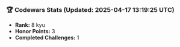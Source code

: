 ### 🏆 Codewars Stats (Updated: 2025-04-17 13:19:25 UTC)

- **Rank:** 8 kyu
- **Honor Points:** 3
- **Completed Challenges:** 1
